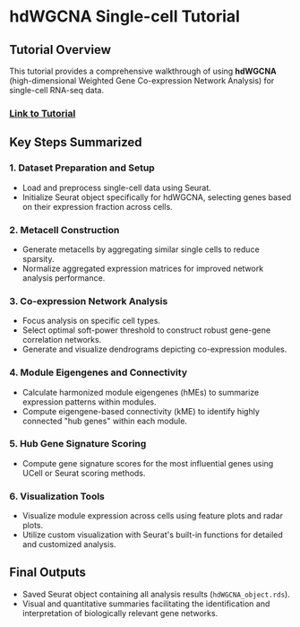# hdWGCNA Single-cell Tutorial

## Tutorial Overview

This tutorial provides a comprehensive walkthrough of using **hdWGCNA** (high-dimensional Weighted Gene Co-expression Network Analysis) for single-cell RNA-seq data.

### [Link to Tutorial](https://smorabit.github.io/hdWGCNA/index.html)

## Key Steps Summarized

### 1. **Dataset Preparation and Setup**

* Load and preprocess single-cell data using Seurat.
* Initialize Seurat object specifically for hdWGCNA, selecting genes based on their expression fraction across cells.

### 2. **Metacell Construction**

* Generate metacells by aggregating similar single cells to reduce sparsity.
* Normalize aggregated expression matrices for improved network analysis performance.

### 3. **Co-expression Network Analysis**

* Focus analysis on specific cell types.
* Select optimal soft-power threshold to construct robust gene-gene correlation networks.
* Generate and visualize dendrograms depicting co-expression modules.

### 4. **Module Eigengenes and Connectivity**

* Calculate harmonized module eigengenes (hMEs) to summarize expression patterns within modules.
* Compute eigengene-based connectivity (kME) to identify highly connected "hub genes" within each module.

### 5. **Hub Gene Signature Scoring**

* Compute gene signature scores for the most influential genes using UCell or Seurat scoring methods.

### 6. **Visualization Tools**

* Visualize module expression across cells using feature plots and radar plots.
* Utilize custom visualization with Seurat's built-in functions for detailed and customized analysis.

## Final Outputs

* Saved Seurat object containing all analysis results (`hdWGCNA_object.rds`).
* Visual and quantitative summaries facilitating the identification and interpretation of biologically relevant gene networks.
